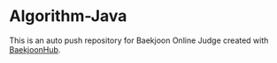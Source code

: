 # Algorithm-Java
This is an auto push repository for Baekjoon Online Judge created with [BaekjoonHub](https://github.com/BaekjoonHub/BaekjoonHub).
